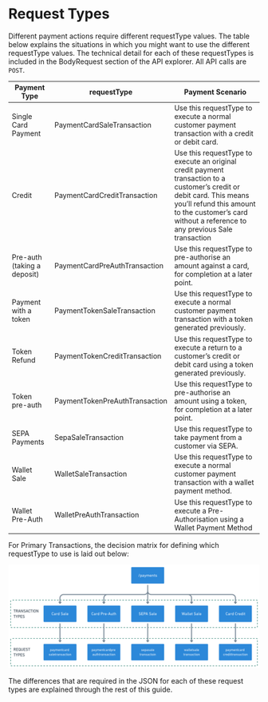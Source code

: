 # Request Types

Different payment actions require different requestType values. The table below explains the situations in which you might want to use the different requestType values. The technical detail for each of these requestTypes is included in the BodyRequest section of the API explorer. All API calls are ```POST```.

|Payment Type|	requestType|	Payment Scenario|
| ----------| ------------ | ---------------- |
|Single Card Payment|	PaymentCardSaleTransaction	|Use this requestType to execute a normal customer payment transaction with a credit or debit card.|
|Credit|	PaymentCardCreditTransaction	  |Use this requestType to execute an original credit payment transaction to a customer’s credit or debit card. This means you’ll refund this amount to the customer’s card without a reference to any previous Sale transaction|
|Pre-auth (taking a deposit)	|PaymentCardPreAuthTransaction|	Use this requestType to pre-authorise an amount against a card, for completion at a later point.|
|Payment with a token	|PaymentTokenSaleTransaction|	Use this requestType to execute a normal customer payment transaction with a token generated previously.|
|Token Refund	|PaymentTokenCreditTransaction|	Use this requestType to execute a return to a customer’s credit or debit card using a token generated previously.|
|Token pre-auth	|PaymentTokenPreAuthTransaction	|Use this requestType to pre-authorise an amount using a token, for completion at a later point.|
|SEPA Payments	|SepaSaleTransaction	|Use this requestType to take payment from a customer via SEPA.|
|Wallet Sale	|WalletSaleTransaction|	Use this requestType to execute a normal customer payment transaction with a wallet payment method.|
|Wallet Pre-Auth	|WalletPreAuthTransaction	|Use this requestType to execute a Pre-Authorisation using a Wallet Payment Method|

For Primary Transactions, the decision matrix for defining which requestType to use is laid out below:

![Request Type Decision Matrix!](/assets/images/3-1-decision-matrix.png "Request Type Decision Matrix")

The differences that are required in the JSON for each of these request types are explained through the rest of this guide.
